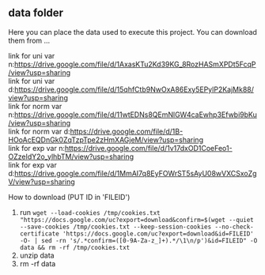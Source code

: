 ## data folder

Here you can place the data used to execute this project. You can download them from ...

link for uni var n:https://drive.google.com/file/d/1AxasKTu2Kd39KG_8RozHASmXPDt5FcqP/view?usp=sharing  
link for uni var d:https://drive.google.com/file/d/15qhfCtb9NwOxA86Exy5EPylP2KajMk88/view?usp=sharing  
link for norm var n:https://drive.google.com/file/d/11wtEDNs8QEmNlGW4caEwhp3Efwbi9bKu/view?usp=sharing  
link for norm var d:https://drive.google.com/file/d/1B-HOoAcEQDnGk0ZqTzpTpe2zHmXAGjeM/view?usp=sharing  
link for exp var n:https://drive.google.com/file/d/1v17dxOD1CoeFeo1-OZzeIdY2o_ylhbTM/view?usp=sharing  
link for exp var d:https://drive.google.com/file/d/1MmAI7q8EyFOWrST5sAyU08wVXCSxoZgV/view?usp=sharing  

How to download (PUT ID in 'FILEID')
1. run ```wget --load-cookies /tmp/cookies.txt "https://docs.google.com/uc?export=download&confirm=$(wget --quiet --save-cookies /tmp/cookies.txt --keep-session-cookies --no-check-certificate 'https://docs.google.com/uc?export=download&id=FILEID' -O- | sed -rn 's/.*confirm=([0-9A-Za-z_]+).*/\1\n/p')&id=FILEID" -O data && rm -rf /tmp/cookies.txt ```
2. unzip data
3. rm -rf data

